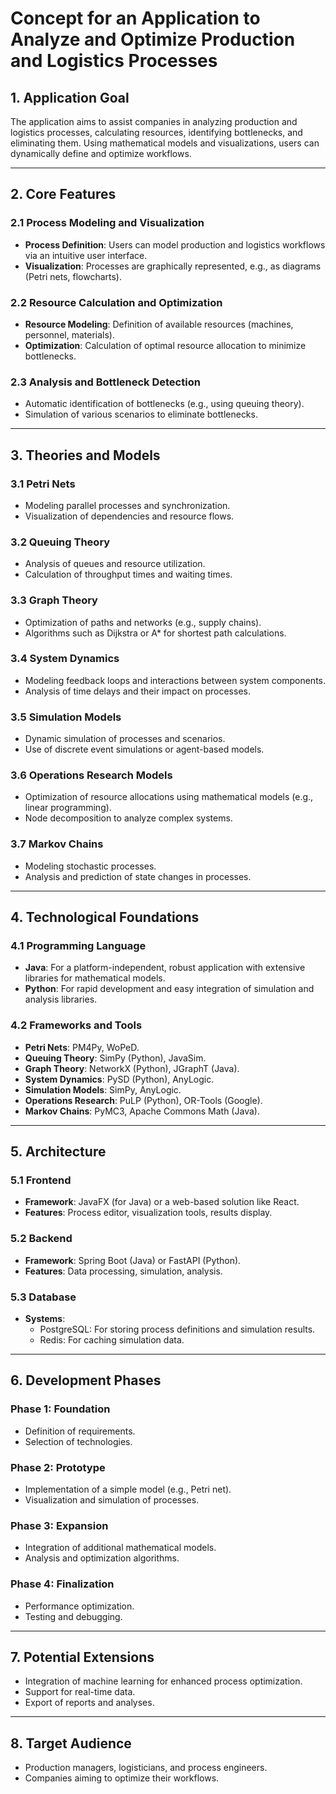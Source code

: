 # Concept for an Application to Analyze and Optimize Production and Logistics Processes

## 1. Application Goal
The application aims to assist companies in analyzing production and logistics processes, calculating resources, identifying bottlenecks, and eliminating them. Using mathematical models and visualizations, users can dynamically define and optimize workflows.

---

## 2. Core Features
### 2.1 Process Modeling and Visualization
- **Process Definition**: Users can model production and logistics workflows via an intuitive user interface.
- **Visualization**: Processes are graphically represented, e.g., as diagrams (Petri nets, flowcharts).

### 2.2 Resource Calculation and Optimization
- **Resource Modeling**: Definition of available resources (machines, personnel, materials).
- **Optimization**: Calculation of optimal resource allocation to minimize bottlenecks.

### 2.3 Analysis and Bottleneck Detection
- Automatic identification of bottlenecks (e.g., using queuing theory).
- Simulation of various scenarios to eliminate bottlenecks.

---

## 3. Theories and Models
### 3.1 Petri Nets
- Modeling parallel processes and synchronization.
- Visualization of dependencies and resource flows.

### 3.2 Queuing Theory
- Analysis of queues and resource utilization.
- Calculation of throughput times and waiting times.

### 3.3 Graph Theory
- Optimization of paths and networks (e.g., supply chains).
- Algorithms such as Dijkstra or A* for shortest path calculations.

### 3.4 System Dynamics
- Modeling feedback loops and interactions between system components.
- Analysis of time delays and their impact on processes.

### 3.5 Simulation Models
- Dynamic simulation of processes and scenarios.
- Use of discrete event simulations or agent-based models.

### 3.6 Operations Research Models
- Optimization of resource allocations using mathematical models (e.g., linear programming).
- Node decomposition to analyze complex systems.

### 3.7 Markov Chains
- Modeling stochastic processes.
- Analysis and prediction of state changes in processes.

---

## 4. Technological Foundations
### 4.1 Programming Language
- **Java**: For a platform-independent, robust application with extensive libraries for mathematical models.
- **Python**: For rapid development and easy integration of simulation and analysis libraries.

### 4.2 Frameworks and Tools
- **Petri Nets**: PM4Py, WoPeD.
- **Queuing Theory**: SimPy (Python), JavaSim.
- **Graph Theory**: NetworkX (Python), JGraphT (Java).
- **System Dynamics**: PySD (Python), AnyLogic.
- **Simulation Models**: SimPy, AnyLogic.
- **Operations Research**: PuLP (Python), OR-Tools (Google).
- **Markov Chains**: PyMC3, Apache Commons Math (Java).

---

## 5. Architecture
### 5.1 Frontend
- **Framework**: JavaFX (for Java) or a web-based solution like React.
- **Features**: Process editor, visualization tools, results display.

### 5.2 Backend
- **Framework**: Spring Boot (Java) or FastAPI (Python).
- **Features**: Data processing, simulation, analysis.

### 5.3 Database
- **Systems**:
  - PostgreSQL: For storing process definitions and simulation results.
  - Redis: For caching simulation data.

---

## 6. Development Phases
### Phase 1: Foundation
- Definition of requirements.
- Selection of technologies.

### Phase 2: Prototype
- Implementation of a simple model (e.g., Petri net).
- Visualization and simulation of processes.

### Phase 3: Expansion
- Integration of additional mathematical models.
- Analysis and optimization algorithms.

### Phase 4: Finalization
- Performance optimization.
- Testing and debugging.

---

## 7. Potential Extensions
- Integration of machine learning for enhanced process optimization.
- Support for real-time data.
- Export of reports and analyses.

---

## 8. Target Audience
- Production managers, logisticians, and process engineers.
- Companies aiming to optimize their workflows.



